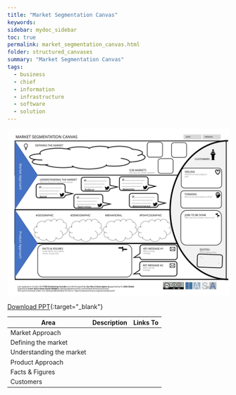 ```yaml
---
title: "Market Segmentation Canvas"
keywords: 
sidebar: mydoc_sidebar
toc: true
permalink: market_segmentation_canvas.html
folder: structured_canvases
summary: "Market Segmentation Canvas"
tags: 
  - business
  - chief
  - information
  - infrastructure
  - software
  - solution
---
```


![image001](media/market_segmentation_canvas.svg)

[Download PPT](media/ppt/market_segmentation_canvas.ppt){:target="_blank"}

| Area | Description | Links To |
| --- | --- | --- |
| Market Approach |   |   |
| Defining the market |   |   |
| Understanding the market |   |   |
| Product Approach |   |   |
| Facts & Figures |   |   |
| Customers |   |   |